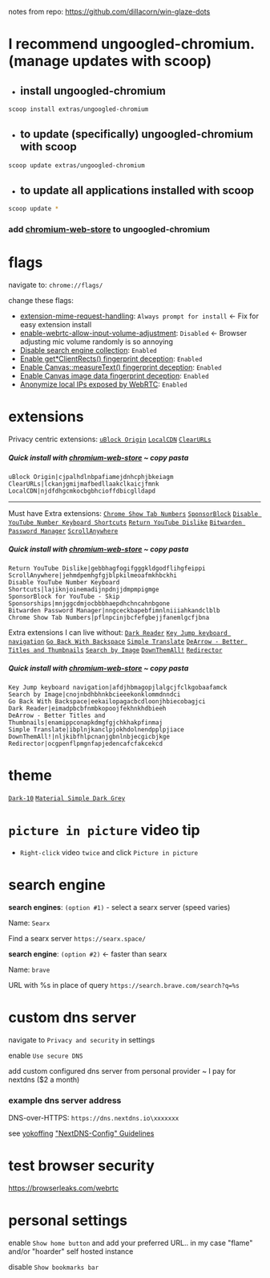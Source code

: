 notes from repo: https://github.com/dillacorn/win-glaze-dots

# I recommend ungoogled-chromium. (manage updates with scoop)

- ## install ungoogled-chromium
```sh
scoop install extras/ungoogled-chromium
```

- ## to update (specifically) ungoogled-chromium with scoop
```sh
scoop update extras/ungoogled-chromium
```

- ## to update all applications installed with scoop
```sh
scoop update *
```

### add [chromium-web-store](https://github.com/NeverDecaf/chromium-web-store) to ungoogled-chromium

# flags

navigate to: `chrome://flags/`

change these flags:
* [extension-mime-request-handling](chrome://flags/#extension-mime-request-handling): `Always prompt for install` <- Fix for easy extension install
* [enable-webrtc-allow-input-volume-adjustment](chrome://flags/#enable-webrtc-allow-input-volume-adjustment): `Disabled` <- Browser adjusting mic volume randomly is so annoying
* [Disable search engine collection](chrome://flags/#disable-search-engine-collection): `Enabled`
* [Enable get*ClientRects() fingerprint deception](chrome://flags/#fingerprinting-client-rects-noise): `Enabled`
* [Enable Canvas::measureText() fingerprint deception](chrome://flags/#fingerprinting-canvas-measuretext-noise): `Enabled`
* [Enable Canvas image data fingerprint deception](chrome://flags/#fingerprinting-canvas-image-data-noise): `Enabled`
* [Anonymize local IPs exposed by WebRTC](chrome://flags/#enable-webrtc-hide-local-ips-with-mdns): `Enabled`

# extensions

Privacy centric extensions:
[`uBlock Origin`](https://chromewebstore.google.com/detail/ublock-origin/cjpalhdlnbpafiamejdnhcphjbkeiagm)
[`LocalCDN`](https://chromewebstore.google.com/detail/localcdn/njdfdhgcmkocbgbhcioffdbicglldapd)
[`ClearURLs`](https://chromewebstore.google.com/detail/clearurls/lckanjgmijmafbedllaakclkaicjfmnk)
##### Quick install with [chromium-web-store](https://github.com/NeverDecaf/chromium-web-store) ~ copy pasta
```
uBlock Origin|cjpalhdlnbpafiamejdnhcphjbkeiagm
ClearURLs|lckanjgmijmafbedllaakclkaicjfmnk
LocalCDN|njdfdhgcmkocbgbhcioffdbicglldapd
```

---
Must have Extra extensions:
[`Chrome Show Tab Numbers`](https://chromewebstore.google.com/detail/chrome-show-tab-numbers/pflnpcinjbcfefgbejjfanemlgcfjbna)
[`SponsorBlock`](https://chromewebstore.google.com/detail/sponsorblock-for-youtube/mnjggcdmjocbbbhaepdhchncahnbgone)
[`Disable YouTube Number Keyboard Shortcuts`](https://chromewebstore.google.com/detail/disable-youtube-number-ke/lajiknjoinemadijnpdnjjdmpmpigmge)
[`Return YouTube Dislike`](https://chromewebstore.google.com/detail/return-youtube-dislike/gebbhagfogifgggkldgodflihgfeippi)
[`Bitwarden Password Manager`](https://chromewebstore.google.com/detail/bitwarden-password-manage/nngceckbapebfimnlniiiahkandclblb)
[`ScrollAnywhere`](https://chromewebstore.google.com/detail/scrollanywhere/jehmdpemhgfgjblpkilmeoafmkhbckhi)
##### Quick install with [chromium-web-store](https://github.com/NeverDecaf/chromium-web-store) ~ copy pasta
```
Return YouTube Dislike|gebbhagfogifgggkldgodflihgfeippi
ScrollAnywhere|jehmdpemhgfgjblpkilmeoafmkhbckhi
Disable YouTube Number Keyboard Shortcuts|lajiknjoinemadijnpdnjjdmpmpigmge
SponsorBlock for YouTube - Skip Sponsorships|mnjggcdmjocbbbhaepdhchncahnbgone
Bitwarden Password Manager|nngceckbapebfimnlniiiahkandclblb
Chrome Show Tab Numbers|pflnpcinjbcfefgbejjfanemlgcfjbna
```

Extra extensions I can live without:
[`Dark Reader`](https://chromewebstore.google.com/detail/dark-reader/eimadpbcbfnmbkopoojfekhnkhdbieeh)
[`Key Jump keyboard navigation`](https://chromewebstore.google.com/detail/key-jump-keyboard-navigat/afdjhbmagopjlalgcjfclkgobaafamck)
[`Go Back With Backspace`](https://chromewebstore.google.com/detail/go-back-with-backspace/eekailopagacbcdloonjhbiecobagjci)
[`Simple Translate`](https://chromewebstore.google.com/detail/simple-translate/ibplnjkanclpjokhdolnendpplpjiace)
[`DeArrow - Better Titles and Thumbnails`](https://chromewebstore.google.com/detail/dearrow-better-titles-and/enamippconapkdmgfgjchkhakpfinmaj)
[`Search by Image`](https://chromewebstore.google.com/detail/search-by-image/cnojnbdhbhnkbcieeekonklommdnndci)
[`DownThemAll!`](https://chromewebstore.google.com/detail/downthemall/nljkibfhlpcnanjgbnlnbjecgicbjkge)
[`Redirector`](https://chromewebstore.google.com/detail/redirector/ocgpenflpmgnfapjedencafcfakcekcd)
##### Quick install with [chromium-web-store](https://github.com/NeverDecaf/chromium-web-store) ~ copy pasta
```
Key Jump keyboard navigation|afdjhbmagopjlalgcjfclkgobaafamck
Search by Image|cnojnbdhbhnkbcieeekonklommdnndci
Go Back With Backspace|eekailopagacbcdloonjhbiecobagjci
Dark Reader|eimadpbcbfnmbkopoojfekhnkhdbieeh
DeArrow - Better Titles and Thumbnails|enamippconapkdmgfgjchkhakpfinmaj
Simple Translate|ibplnjkanclpjokhdolnendpplpjiace
DownThemAll!|nljkibfhlpcnanjgbnlnbjecgicbjkge
Redirector|ocgpenflpmgnfapjedencafcfakcekcd
```

# theme

[`Dark-10`](https://chromewebstore.google.com/detail/dark-10/baebencgofnhbdimnijacljeoegbokeh)
[`Material Simple Dark Grey`](https://chromewebstore.google.com/detail/material-simple-dark-grey/ookepigabmicjpgfnmncjiplegcacdbm)

# `picture in picture` video tip 
- `Right-click` video `twice` and click `Picture in picture`

# search engine

**search engines**: `(option #1)` - select a searx server (speed varies)

Name:
`Searx`

Find a searx server
`https://searx.space/`

**search engine**: `(option #2)` <- faster than searx

Name:
`brave`

URL with %s in place of query
`https://search.brave.com/search?q=%s`

# custom dns server

navigate to `Privacy and security` in settings

enable `Use secure DNS`

add custom configured dns server from personal provider ~ I pay for nextdns ($2 a month)
### example dns server address

DNS-over-HTTPS: `https://dns.nextdns.io\xxxxxxx`

see [yokoffing](https://github.com/yokoffing) ["NextDNS-Config" Guidelines](https://github.com/yokoffing/NextDNS-Config?tab=readme-ov-file)

# test browser security
https://browserleaks.com/webrtc

# personal settings

enable `Show home button` and add your preferred URL.. in my case "flame" and/or "hoarder" self hosted instance

disable `Show bookmarks bar`
